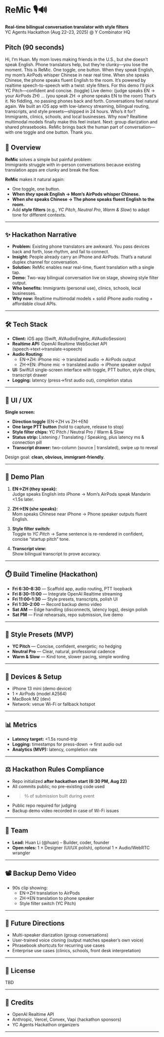 # ReMic 🎙️🔊  
**Real-time bilingual conversation translator with style filters**  
YC Agents Hackathon (Aug 22–23, 2025) @ Y Combinator HQ

## Pitch (90 seconds)

Hi, I’m Huan. My mom loves making friends in the U.S., but she doesn’t speak English. Phone translators help, but they’re clunky—you lose the moment.
This is ReMic. One toggle, one button. When they speak English, my mom’s AirPods whisper Chinese in near real time. When she speaks Chinese, the phone speaks fluent English to the room.
It’s powered by realtime speech-to-speech with a twist: style filters. For this demo I’ll pick YC Pitch—confident and concise. (toggle)
Live demo: (judge speaks EN → your AirPods ZH) … (you speak ZH → phone speaks EN to the room)
That’s it. No fiddling, no passing phones back and forth. Conversations feel natural again.
We built an iOS app with low-latency streaming, bilingual routing, transcripts, and style presets—shipped in 24 hours.
Who’s it for? Immigrants, clinics, schools, and local businesses.
Why now? Realtime multimodal models finally make this feel instant.
Next: group diarization and shared phrasebooks.
ReMic brings back the human part of conversation—with one toggle and one button. Thank you.


## 🚀 Overview

**ReMic** solves a simple but painful problem:  
Immigrants struggle with in-person conversations because existing translation apps are clunky and break the flow.  

**ReMic** makes it natural again:
- One toggle, one button.  
- **When *they* speak English → Mom’s AirPods whisper Chinese.**  
- **When *she* speaks Chinese → The phone speaks fluent English to the room.**  
- Add **style filters** (e.g., *YC Pitch*, *Neutral Pro*, *Warm & Slow*) to adapt tone for different contexts.  

---

## ✨ Hackathon Narrative

- **Problem:** Existing phone translators are awkward. You pass devices back and forth, lose rhythm, and fail to connect.  
- **Insight:** People already carry an iPhone and AirPods. That’s a natural duplex channel for conversation.  
- **Solution:** ReMic enables near real-time, fluent translation with a single tap.  
- **Demo:** Two-way bilingual conversation live on stage, showing style filter output.  
- **Who benefits:** Immigrants (personal use), clinics, schools, local businesses.  
- **Why now:** Realtime multimodal models + solid iPhone audio routing + affordable cloud APIs.  

---

## 🛠️ Tech Stack

- **Client:** iOS app (Swift, AVAudioEngine, AVAudioSession)  
- **Realtime API:** OpenAI Realtime WebSocket API (speech→text→translate→speech)  
- **Audio Routing:**  
  - EN→ZH: iPhone mic → translated audio → AirPods output  
  - ZH→EN: iPhone mic → translated audio → iPhone speaker output  
- **UI:** SwiftUI single-screen interface with toggle, PTT button, style chips, transcript drawer  
- **Logging:** latency (press→first audio out), completion status  

---

## 🎨 UI / UX

**Single screen:**
- **Direction toggle** (EN→ZH vs ZH→EN)  
- **One large PTT button** (hold to capture, release to stop)  
- **Style filter chips:** YC Pitch / Neutral Pro / Warm & Slow  
- **Status strip:** Listening / Translating / Speaking, plus latency ms & connection pill  
- **Transcript drawer:** two-column (source | translated), swipe up to reveal  

Design goal: **clean, obvious, immigrant-friendly**.  

---

## 🎤 Demo Plan

1. **EN→ZH (they speak):**  
   Judge speaks English into iPhone → Mom’s AirPods speak Mandarin <1.5s later.  

2. **ZH→EN (she speaks):**  
   Mom speaks Chinese near iPhone → Phone speaker outputs fluent English.  

3. **Style filter switch:**  
   Toggle to *YC Pitch* → Same sentence is re-rendered in confident, concise “startup pitch” tone.  

4. **Transcript view:**  
   Show bilingual transcript to prove accuracy.  

---

## ⏱️ Build Timeline (Hackathon)

- **Fri 6:30–8:30** — Scaffold app, audio routing, PTT loopback  
- **Fri 8:30–11:00** — Integrate OpenAI Realtime streaming  
- **Fri 11:00–1:30** — Style presets, transcripts, polish UI  
- **Fri 1:30–2:00** — Record backup demo video  
- **Sat AM** — Edge handling (disconnects, latency logs), design polish  
- **Sat PM** — Final rehearsals, repo submission, live demo  

---

## 🔑 Style Presets (MVP)

- **YC Pitch** — Concise, confident, energetic; no hedging  
- **Neutral Pro** — Clear, natural, professional cadence  
- **Warm & Slow** — Kind tone, slower pacing, simple wording  

---

## 📱 Devices & Setup

- iPhone 13 mini (demo device)  
- 1 × AirPods (model A2564)  
- MacBook M2 (dev)  
- Network: venue Wi-Fi or fallback hotspot  

---

## 📊 Metrics

- **Latency target:** <1.5s round-trip  
- **Logging:** timestamps for press-down → first audio out  
- **Analytics (MVP):** latency, completion rate  

---

## ⚖️ Hackathon Rules Compliance

- Repo initialized **after hackathon start (6:30 PM, Aug 22)**  
- All commits public; no pre-existing code used  
- >⅔ of submission built during event  
- Public repo required for judging  
- Backup demo video recorded in case of Wi-Fi issues  

---

## 🙋 Team

- **Lead:** Huan Li (@huan) – Builder, coder, founder  
- **Open roles:** 1 × Designer (UI/UX polish), optional 1 × Audio/WebRTC wrangler  

---

## 📽️ Backup Demo Video

- 90s clip showing:  
  - EN→ZH translation to AirPods  
  - ZH→EN translation to phone speaker  
  - Style filter switch (YC Pitch)  

---

## 🧭 Future Directions

- Multi-speaker diarization (group conversations)  
- User-trained voice cloning (output matches speaker’s own voice)  
- Phrasebook shortcuts for recurring use cases  
- Enterprise use cases (clinics, schools, front desk interpretation)  

---

## 📜 License

TBD

---

## 🙏 Credits

- OpenAI Realtime API  
- Anthropic, Vercel, Convex, Vapi (hackathon sponsors)  
- YC Agents Hackathon organizers  

---
